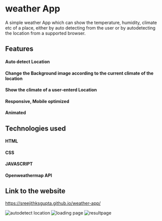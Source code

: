 # weather App 
 A simple weather App which can show the temperature, humidity, climate etc of a place, either by auto detecting from the user or by autodetecting the location from a supported browser.

## Features 
#### Auto detect Location
#### Change the Background image according to the current climate of the location
#### Show the climate of a user-enterd Location
#### Responsive, Mobile optimized
#### Animated

## Technologies used
#### HTML
#### CSS
#### JAVASCRIPT
#### Openweathermap API

## Link to the website
https://sreejithksgupta.github.io/weather-app/


![autodetect location](https://user-images.githubusercontent.com/72187226/205425330-f6f09e44-df1e-4f1c-8dbf-347dc5804d05.png)
![loading page](https://user-images.githubusercontent.com/72187226/205425341-5d6b8b3d-572f-4bf1-a82b-ec7170085846.png)
![resultpage](https://user-images.githubusercontent.com/72187226/205425348-0b584c4d-3db8-43e1-808e-83422fdc0676.png)
